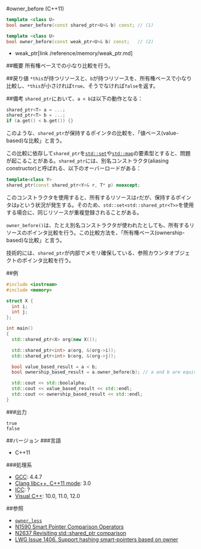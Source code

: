 #owner_before (C++11)
```cpp
template <class U>
bool owner_before(const shared_ptr<U>& b) const; // (1)

template <class U>
bool owner_before(const weak_ptr<U>& b) const;   // (2)
```
* weak_ptr[link /reference/memory/weak_ptr.md]

##概要
所有権ベースでの小なり比較を行う。


##戻り値
`*this`が持つリソースと、`b`が持つリソースを、所有権ベースで小なり比較し、`*this`が小さければ`true`、そうでなければ`false`を返す。


##備考
`shared_ptr`において、`a < b`は以下の動作となる：

```cpp
shared_ptr<T> a = ...;
shared_ptr<T> b = ...;
if (a.get() < b.get()) {}
```

このような、`shared_ptr`が保持するポインタの比較を、「値ベース(value-based)な比較」と言う。

この比較に依存して`shared_ptr`を[`std::set`](/reference/set/set.md)や[`std::map`](/reference/map/map.md)の要素型とすると、問題が起こることがある。`shared_ptr`には、別名コンストラクタ(aliasing constructor)と呼ばれる、以下のオーバーロードがある：

```cpp
template<class Y>
shared_ptr(const shared_ptr<Y>& r, T* p) noexcept;
```

このコンストラクタを使用すると、所有するリソースは`r`だが、保持するポインタは`p`という状況が発生する。そのため、`std::set<std::shared_ptr<T>>`を使用する場合に、同じリソースが重複登録されることがある。

`owner_before()`は、たとえ別名コンストラクタが使われたとしても、所有するリソースのポインタ比較を行う。この比較方法を、「所有権ベース(ownership-based)な比較」と言う。

技術的には、`shared_ptr`が内部でメモリ確保している、参照カウンタオブジェクトのポインタ比較を行う。


##例
```cpp
#include <iostream>
#include <memory>

struct X {
  int i;
  int j;
};

int main()
{
  std::shared_ptr<X> org(new X());

  std::shared_ptr<int> a(org, &(org->i));
  std::shared_ptr<int> b(org, &(org->j));

  bool value_based_result = a < b;
  bool ownership_based_result = a.owner_before(b); // a and b are equivalent

  std::cout << std::boolalpha;
  std::cout << value_based_result << std::endl;
  std::cout << ownership_based_result << std::endl;
}
```

###出力
```
true
false
```

##バージョン
###言語
- C++11

###処理系
- [GCC](/implementation.md#gcc): 4.4.7
- [Clang libc++, C++11 mode](/implementation.md#clang): 3.0
- [ICC](/implementation.md#icc): ?
- [Visual C++](/implementation.md#visual_cpp): 10.0, 11.0, 12.0

##参照
- [`owner_less`](/reference/memory/owner_less.md)
- [N1590 Smart Pointer Comparison Operators](http://www.open-std.org/jtc1/sc22/wg21/docs/papers/2004/n1590.html)
- [N2637 Revisiting std::shared_ptr comparison](http://www.open-std.org/jtc1/sc22/wg21/docs/papers/2008/n2637.pdf)
- [LWG Issue 1406. Support hashing smart-pointers based on owner](http://www.open-std.org/jtc1/sc22/wg21/docs/lwg-closed.html#1406)

